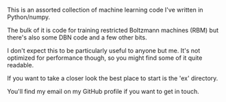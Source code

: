 This is an assorted collection of machine learning code I've written
in Python/numpy.

The bulk of it is code for training restricted Boltzmann machines
(RBM) but there's also some DBN code and a few other bits.

I don't expect this to be particularly useful to anyone but me. It's
not optimized for performance though, so you might find some of it
quite readable.

If you want to take a closer look the best place to start is the 'ex'
directory.

You'll find my email on my GitHub profile if you want to get in touch.
